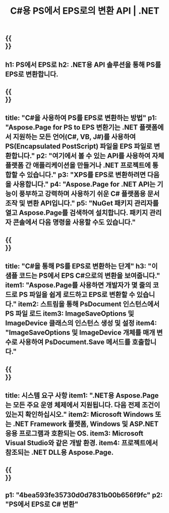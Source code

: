 ﻿---
translation: true
template: /_templates/_conversion-child-net.md
title: C#용 PS에서 EPS로의 변환 API |  .NET
url: /net/conversion/ps-to-eps/
description: PS에서 EPS C#으로의 변환을 위한 샘플 코드입니다. VB.NET, Asp.NET 또는 모든 .NET 기반 응용 프로그램 내에서 배치 PS 파일을 EPS로 변환하는 API 예제 코드를 사용합니다.
informat: PS
outformat: EPS
otherformats: XPS EPS
---

{{<section banner>}}
---
h1: PS에서 EPS로
h2: .NET용 API 솔루션을 통해 PS를 EPS로 변환합니다.
---

{{<section overview>}}
---
title: "C#을 사용하여 PS를 EPS로 변환하는 방법"
p1: "Aspose.Page for PS to EPS 변환기는 .NET 플랫폼에서 지원하는 모든 언어(C#, VB, J#)를 사용하여 PS(Encapsulated PostScript) 파일을 EPS 파일로 변환합니다."
p2: "여기에서 볼 수 있는 API를 사용하여 자체 플랫폼 간 애플리케이션을 만들거나 .NET 프로젝트에 통합할 수 있습니다."
p3: "XPS를 EPS로 변환하려면 다음을 사용합니다."
p4: "Aspose.Page for .NET API는 기능이 풍부하고 강력하며 사용하기 쉬운 C# 플랫폼용 문서 조작 및 변환 API입니다."
p5: "NuGet 패키지 관리자를 열고 Aspose.Page를 검색하여 설치합니다. 패키지 관리자 콘솔에서 다음 명령을 사용할 수도 있습니다."
---

{{<section feature1>}}
---
title: "C#을 통해 PS를 EPS로 변환하는 단계"
h3: "이 샘플 코드는 PS에서 EPS C#으로의 변환을 보여줍니다."
item1: "Aspose.Page를 사용하면 개발자가 몇 줄의 코드로 PS 파일을 쉽게 로드하고 EPS로 변환할 수 있습니다."
item2: 스트림을 통해 PsDocument 인스턴스에서 PS 파일 로드
item3: ImageSaveOptions 및 ImageDevice 클래스의 인스턴스 생성 및 설정
item4: "ImageSaveOptions 및 ImageDevice 개체를 매개 변수로 사용하여 PsDocument.Save 메서드를 호출합니다."
---

{{<section feature2>}}
---
title: 시스템 요구 사항
item1: ".NET용 Aspose.Page는 모든 주요 운영 체제에서 지원됩니다. 다음 전제 조건이 있는지 확인하십시오."
item2: Microsoft Windows 또는 .NET Framework 플랫폼, Windows 및 ASP.NET 응용 프로그램과 호환되는 OS.
item3: Microsoft Visual Studio와 같은 개발 환경.
item4: 프로젝트에서 참조되는 .NET DLL용 Aspose.Page.
---

{{<section gist>}}
---
p1: "4bea593fe35730d0d7831b00b656f9fc"
p2: "PS에서 EPS로 C# 변환"
---

